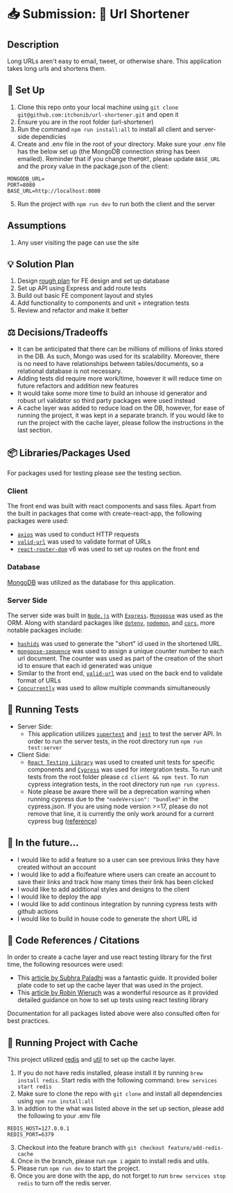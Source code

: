 # 📥  Submission: 🔗 Url Shortener 

## Description
Long URLs aren't easy to email, tweet, or otherwise share. This application takes long urls and shortens them. 

## 🌱 Set Up
1. Clone this repo onto your local machine using `git clone git@github.com:itchonib/url-shortener.git` and open it
2. Ensure you are in the root folder (url-shortener)
3. Run the command `npm run install:all` to install all client and server-side dependicies 
4. Create and .env file in the root of your directory. Make sure your .env file has the below set up (the MongoDB connection string has been emailed). Reminder that if you change the`PORT`, please update `BASE_URL` and the proxy value in the package.json of the client:
```
MONGODB_URL=
PORT=8080
BASE_URL=http://localhost:8080
```
5. Run the project with `npm run dev` to run both the client and the server

## Assumptions 

1. Any user visiting the page can use the site 

## 💡 Solution Plan 

1. Design [rough plan](https://www.figma.com/file/HknyxyN6SrUzUl3bivfCv3/Snip-It?node-id=0%3A1) for FE design and set up database
2. Set up API using Express and add route tests 
3. Build out basic FE component layout and styles
4. Add functionality to components and unit + integration tests
5. Review and refactor and make it better   

## ⚖️ Decisions/Tradeoffs 
- It can be anticipated that there can be millions of millions of links stored in the DB. As such, Mongo was used for its scalability. Moreover, there is no need to have relationships between tables/documents, so a relational database is not necessary. 
- Adding tests did require more work/time, however it will reduce time on future refactors and addition new features 
- It would take some more time to build an inhouse id generator and robust url validator so third party packages were used instead
- A cache layer was added to reduce load on the DB, however, for ease of running the project, it was kept in a separate branch. If you would like to run the project with the cache layer, please follow the instructions in the last section.

## 📦 Libraries/Packages Used 

For packages used for testing please see the testing section.

### Client 
The front end was built with react components and sass files. Apart from the built in packages that come with create-react-app, the following packages were used:
- [`axios`](https://www.npmjs.com/package/axios) was used to conduct HTTP requests
- [`valid-url`](https://www.npmjs.com/package/valid-url) was used to validate format of URLs 
- [`react-router-dom`](https://www.npmjs.com/package/react-router-dom) v6 was used to set up routes on the front end

### Database
[MongoDB](https://www.mongodb.com/) was utilized as the database for this application.

### Server Side 
The server side was built in [`Node.js`](https://nodejs.org/en/) with [`Express`](https://expressjs.com/). [`Mongoose`](https://mongoosejs.com/) was used as the ORM. Along with standard packages like [`dotenv`](https://www.npmjs.com/package/dotenv), [`nodemon`](https://www.npmjs.com/package/nodemon), and [`cors`](https://www.npmjs.com/package/cors), more notable packages include:  
- [`hashids`](https://www.npmjs.com/package/hashids) was used to generate the "short" id used in the shortened URL. 
- [`mongoose-sequence`](https://www.npmjs.com/package/mongoose-sequence) was used to assign a unique counter number to each url document. The counter was used as part of the creation of the short id to ensure that each id generated was unique 
- Similar to the front end, [`valid-url`](https://www.npmjs.com/package/valid-url) was used on the back end to validate format of URLs 
- [`Concurrently`](https://www.npmjs.com/package/concurrently) was used to allow multiple commands simultaneously

## 🧪 Running Tests 
- Server Side: 
  - This application utilizes [`supertest`](https://www.npmjs.com/package/supertest) and [`jest`](https://www.npmjs.com/package/jest) to test the server API. In order to run the server tests, in the root directory run `npm run test:server`
- Client Side: 
  - [`React Testing Library`](https://testing-library.com/docs/react-testing-library/intro/) was used to created unit tests for specific components and [`Cypress`](https://www.cypress.io/) was used for intergration tests. To run unit tests from the root folder please `cd client && npm test`. To run cypress integration tests, in the root directory run `npm run cypress`.
  - Note please be aware there will be a deprecation warning when running cypress due to the `"nodeVersion": "bundled"` in the cypress.json. If you are using node version >=17, please do not remove that line, it is currently the only work around for a current cypress bug ([reference](https://github.com/cypress-io/cypress/issues/19320))

## 🔮 In the future...
- I would like to add a feature so a user can see previous links they have created without an account 
- I would like to add a flo/feature where users can create an account to save their links and track how many times their link has been clicked
- I would like to add additional styles and designs to the client
- I would like to deploy the app 
- I would like to add continous integration by running cypress tests with github actions
- I would like to build in house code to generate the short URL id 

## 📖 Code References / Citations

In order to create a cache layer and use react testing library for the first time, the following resources were used:  

- This [article by Subhra Paladhi](https://subhrapaladhi.medium.com/using-redis-with-nodejs-and-mongodb-28e5a39a2696) was a fantastic guide. It provided boiler plate code to set up the cache layer that was used in the project.  
- This [article by Robin Wieruch](https://www.robinwieruch.de/react-testing-library/) was a wonderful resource as it provided detailed guidance on how to set up tests using react testing library 

Documentation for all packages listed above were also consulted often for best practices. 

## 🏃 Running Project with Cache 

This project utilized [redis](https://redis.io/) and [util](https://www.npmjs.com/package/util) to set up the cache layer.

1. If you do not have redis installed, please install it by running `brew install redis`. Start redis with the following command: `brew services start redis` 
2. Make sure to clone the repo with `git clone` and install all dependencies using `npm run install:all`
3. In addtion to the what was listed above in the set up section, please add the following to your .env file
```
REDIS_HOST=127.0.0.1
REDIS_PORT=6379
```
3. Checkout into the feature branch with `git checkout feature/add-redis-cache`
4. Once in the branch, please run `npm i` again to install redis and utils.
5. Please run `npm run dev` to start the project. 
6. Once you are done with the app, do not forget to run `brew services stop redis` to turn off the redis server.  
